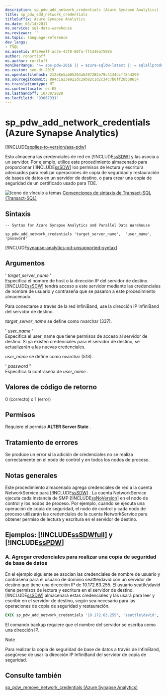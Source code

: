 ```yaml
---
description: sp_pdw_add_network_credentials (Azure Synapse Analytics)
title: sp_pdw_add_network_credentials
titleSuffix: Azure Synapse Analytics
ms.date: 03/14/2017
ms.service: sql-data-warehouse
ms.reviewer: ''
ms.topic: language-reference
dev_langs:
- TSQL
ms.assetid: 0729eeff-ac7e-43f0-80fa-ff5346a75985
author: ronortloff
ms.author: rortloff
monikerRange: '>= aps-pdw-2016 || = azure-sqldw-latest || = sqlallproducts-allversions'
ms.custom: seo-dt-2019
ms.openlocfilehash: 212e8e5ab05204a6497282e79c4134dcff844299
ms.sourcegitcommit: 894c1a23e922dc29b82c1d2c34c7b0ff28b38654
ms.translationtype: MT
ms.contentlocale: es-ES
ms.lasthandoff: 10/30/2020
ms.locfileid: "93067331"
---
```

# <a name="sp_pdw_add_network_credentials-azure-synapse-analytics"></a>sp_pdw_add_network_credentials (Azure Synapse Analytics)
[!INCLUDE[applies-to-version/asa-pdw](../../includes/applies-to-version/asa-pdw.md)]

  Esto almacena las credenciales de red en [!INCLUDE[ssSDW](../../includes/sssdw-md.md)] y las asocia a un servidor. Por ejemplo, utilice este procedimiento almacenado para proporcionar [!INCLUDE[ssSDW](../../includes/sssdw-md.md)] los permisos de lectura y escritura adecuados para realizar operaciones de copia de seguridad y restauración de bases de datos en un servidor de destino, o para crear una copia de seguridad de un certificado usado para TDE.  
  
 ![Icono de vínculo a temas](../../database-engine/configure-windows/media/topic-link.gif "Icono de vínculo de tema") [Convenciones de sintaxis de Transact-SQL &#40;Transact-SQL&#41;](../../t-sql/language-elements/transact-sql-syntax-conventions-transact-sql.md)  
  
## <a name="syntax"></a>Sintaxis  
  
```syntaxsql  
-- Syntax for Azure Synapse Analytics and Parallel Data Warehouse  
  
sp_pdw_add_network_credentials 'target_server_name',  'user_name', 'password'  
```  
[!INCLUDE[synapse-analytics-od-unsupported-syntax](../../includes/synapse-analytics-od-unsupported-syntax.md)]

## <a name="arguments"></a>Argumentos  
 ' *target_server_name* '  
 Especifica el nombre de host o la dirección IP del servidor de destino. [!INCLUDE[ssSDW](../../includes/sssdw-md.md)] tendrá acceso a este servidor mediante las credenciales de nombre de usuario y contraseña que se pasaron a este procedimiento almacenado.  
  
 Para conectarse a través de la red InfiniBand, use la dirección IP InfiniBand del servidor de destino.  
  
 *target_server_name* se define como nvarchar (337).  
  
 ' *user_name* '  
 Especifica el user_name que tiene permisos de acceso al servidor de destino. Si ya existen credenciales para el servidor de destino, se actualizarán a las nuevas credenciales.  
  
 *user_name* se define como nvarchar (513).  
  
 ' *password* "  
 Especifica la contraseña de *user_name* .  
  
## <a name="return-code-values"></a>Valores de código de retorno  
 0 (correcto) o 1 (error)  
  
## <a name="permissions"></a>Permisos  
 Requiere el permiso **ALTER Server State** .  
  
## <a name="error-handling"></a>Tratamiento de errores  
 Se produce un error si la adición de credenciales no se realiza correctamente en el nodo de control y en todos los nodos de proceso.  
  
## <a name="general-remarks"></a>Notas generales  
 Este procedimiento almacenado agrega credenciales de red a la cuenta NetworkService para [!INCLUDE[ssSDW](../../includes/sssdw-md.md)] . La cuenta NetworkService ejecuta cada instancia de SMP [!INCLUDE[ssNoVersion](../../includes/ssnoversion-md.md)] en el nodo de control y los nodos de proceso. Por ejemplo, cuando se ejecuta una operación de copia de seguridad, el nodo de control y cada nodo de proceso utilizarán las credenciales de la cuenta NetworkService para obtener permiso de lectura y escritura en el servidor de destino.  
  
## <a name="examples-sssdwfull-and-sspdw"></a>Ejemplos: [!INCLUDE[ssSDWfull](../../includes/sssdwfull-md.md)] y [!INCLUDE[ssPDW](../../includes/sspdw-md.md)]  
  
### <a name="a-add-credentials-for-performing-a-database-backup"></a>A. Agregar credenciales para realizar una copia de seguridad de base de datos  
 En el ejemplo siguiente se asocian las credenciales de nombre de usuario y contraseña para el usuario de dominio seattle\david con un servidor de destino que tiene una dirección IP de 10.172.63.255. El usuario seattle\david tiene permisos de lectura y escritura en el servidor de destino. [!INCLUDE[ssSDW](../../includes/sssdw-md.md)] almacenará estas credenciales y las usará para leer y escribir en el servidor de destino, según sea necesario para las operaciones de copia de seguridad y restauración.  
  
```sql  
EXEC sp_pdw_add_network_credentials '10.172.63.255', 'seattle\david', '********';  
```  
  
 El comando backup requiere que el nombre del servidor se escriba como una dirección IP.  
  
> [!NOTE]  
>  Para realizar la copia de seguridad de base de datos a través de InfiniBand, asegúrese de usar la dirección IP InfiniBand del servidor de copia de seguridad.  
  
## <a name="see-also"></a>Consulte también  
 [sp_pdw_remove_network_credentials &#40;Azure Synapse Analytics&#41;](../../relational-databases/system-stored-procedures/sp-pdw-remove-network-credentials-sql-data-warehouse.md)  
  
  

